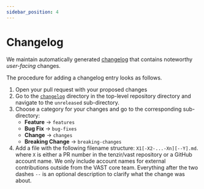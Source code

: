 ```yaml
---
sidebar_position: 4
---
```


# Changelog

We maintain automatically generated [changelog](/changelog) that contains
noteworthy *user-facing* changes.

The procedure for adding a changelog entry looks as follows.

1. Open your pull request with your proposed changes
2. Go to the [`changelog`](https://github.com/tenzir/vast/tree/master/changelog)
   directory in the top-level repository directory and navigate to the
   `unreleased` sub-directory.
3. Choose a category for your changes and go to the corresponding sub-directory:
   - **Feature** → `features`
   - **Bug Fix** → `bug-fixes`
   - **Change** → `changes`
   - **Breaking Change** → `breaking-changes`
4. Add a file with the following filename structure: `X1[-X2-...-Xn][--Y].md`.
   where `X` is either a PR number in the tenzir/vast repository or a GitHub
   account name. We only include account names for external contributions
   outside from the VAST core team. Everything after the two dashes `--` is an
   optional description to clarify what the change was about.
